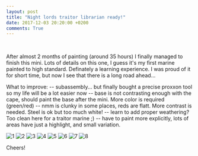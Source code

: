 ```yaml
---
layout: post
title: "Night lords traitor librarian ready!"
date: 2017-12-03 20:20:00 +0200
comments: True
---
```


&nbsp;&nbsp;&nbsp;&nbsp;&nbsp;&nbsp;&nbsp;&nbsp;

After almost 2 months of painting (around 35 hours) I finally managed to finish this mini. 
Lots of details on this one, I guess it's my first marine painted to high standard. Definately a learning experience.
I was proud of it for short time, but now I see that there is a long road ahead...

What to improve:
-- subassembly... but finally bought a precise proxxon tool so my life will be a lot easier now
-- base is not contrasting enough with the cape, should paint the base after the mini. More color is required (green/red)
-- nmm is clunky in some places, reds are flatt. More contrast is needed. Steel is ok but too much white!
-- learn to add proper weathering? Too clean here for a traitor marine ;)
-- have to paint more explicitly, lots of areas have just a highlight, and small variation.

![1](http://drive.google.com/uc?export=view&id=1ZKecWAONxN1-BDFWInOvf_x1vnEloBPa)
![2](http://drive.google.com/uc?export=view&id=19Mvc9PACaOLmLT1Bv5bDsK2m_7F0KuOQ)
![3](http://drive.google.com/uc?export=view&id=1Aun-SdRB-QYJMqJW-V2PleuJMNsbdIG3)
![4](http://drive.google.com/uc?export=view&id=1WtrqRYQ3pkrOijmyLSE1fycYYVfVozOC)
![5](http://drive.google.com/uc?export=view&id=1VF5z2I0tsRB1-SZVp_R5T8oUVPFTEF-f)
![6](http://drive.google.com/uc?export=view&id=18mfDOfkHiXk3_Ef3WJifOum2nIb7ZdAw)
![7](http://drive.google.com/uc?export=view&id=1V-5MUE5dUS4xP8k8WKlxx_WBUyqR1PQA)
![8](http://drive.google.com/uc?export=view&id=1odxGMn1cGFmK-Zr5YRL1pqRhz7b-9H2N)

Cheers!
